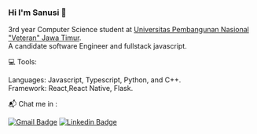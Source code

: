 ### Hi I'm Sanusi 👋

3rd year Computer Science student at [Universitas Pembangunan Nasional "Veteran" Jawa Timur](https://www.upnjatim.ac.id/).<Br/>
A candidate software Engineer and fullstack javascript.

:computer: Tools:

Languages: Javascript, Typescript, Python, and C++.<Br/>
Framework: React,React Native, Flask.

:mailbox_with_mail: Chat me in :

[![Gmail Badge](https://img.shields.io/badge/-Gmail-00acee?style=flat&logo=gmail&logoColor=white&link=mailto:anwarsanusisan@gmail.com)](mailto:anwarsanusisan@gmail.com) [![Linkedin Badge](https://img.shields.io/badge/-Linkedin-00acee?style=flat&logo=linkedin&logoColor=white&link=https://www.linkedin.com/in/anwar-sanusi-1470a921a)](https://www.linkedin.com/in/anwar-sanusi-1470a921a)

<!--
**sans-tuy/sans-tuy** is a ✨ _special_ ✨ repository because its `README.md` (this file) appears on your GitHub profile.

Here are some ideas to get you started:

- 🔭 I’m currently working on ...
- 🌱 I’m currently learning ...
- 👯 I’m looking to collaborate on ...
- 🤔 I’m looking for help with ...
- 💬 Ask me about ...
- 📫 How to reach me: ...
- 😄 Pronouns: ...
- ⚡ Fun fact: ...
-->
